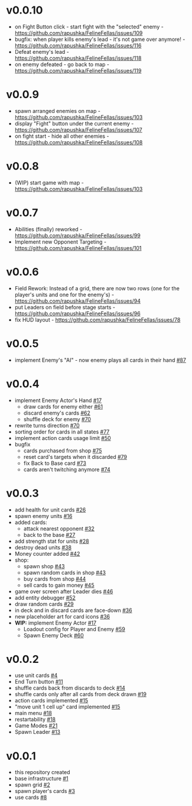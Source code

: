 # v0.0.10
- on Fight Button click - start fight with the "selected" enemy - https://github.com/rapushka/FelineFellas/issues/109
- bugfix: when player kills enemy's lead - it's not game over anymore! - https://github.com/rapushka/FelineFellas/issues/116
- Defeat enemy's lead - https://github.com/rapushka/FelineFellas/issues/118
- on enemy defeated - go back to map - https://github.com/rapushka/FelineFellas/issues/119

# v0.0.9
- spawn arranged enemies on map - https://github.com/rapushka/FelineFellas/issues/103
- display "Fight" button under the current enemy - https://github.com/rapushka/FelineFellas/issues/107
- on fight start - hide all other enemies - https://github.com/rapushka/FelineFellas/issues/108

# v0.0.8
- (WIP) start game with map - https://github.com/rapushka/FelineFellas/issues/103

# v0.0.7
- Abilities (finally) reworked - https://github.com/rapushka/FelineFellas/issues/99
- Implement new Opponent Targeting - https://github.com/rapushka/FelineFellas/issues/101

# v0.0.6
- Field Rework: Instead of a grid, there are now two rows (one for the player's units and one for the enemy's) - https://github.com/rapushka/FelineFellas/issues/94
- put Leaders on field before stage starts - https://github.com/rapushka/FelineFellas/issues/96
- fix HUD layout - https://github.com/rapushka/FelineFellas/issues/78

# v0.0.5
- implement Enemy's "AI" - now enemy plays all cards in their hand [#87](https://github.com/rapushka/FelineFellas/issues/87)

# v0.0.4
- implement Enemy Actor's Hand [#17](https://github.com/rapushka/FelineFellas/issues/17)
  - draw cards for enemy either [#61](https://github.com/rapushka/FelineFellas/issues/61)
  - discard enemy's cards [#62](https://github.com/rapushka/FelineFellas/issues/62)
  - shuffle deck for enemy [#70](https://github.com/rapushka/FelineFellas/issues/70)
- rewrite turns direction [#70](https://github.com/rapushka/FelineFellas/issues/70)
- sorting order for cards in all states [#77](https://github.com/rapushka/FelineFellas/issues/77)
- implement action cards usage limit [#50](https://github.com/rapushka/FelineFellas/issues/50)
- bugfix
  - cards purchased from shop [#75](https://github.com/rapushka/FelineFellas/issues/75)
  - reset card's targets when it discarded [#79](https://github.com/rapushka/FelineFellas/issues/79)
  - fix Back to Base card [#73](https://github.com/rapushka/FelineFellas/issues/73)
  - cards aren't twitching anymore [#74](https://github.com/rapushka/FelineFellas/issues/74)

# v0.0.3
- add health for unit cards [#26](https://github.com/rapushka/FelineFellas/issues/26)
- spawn enemy units [#16](https://github.com/rapushka/FelineFellas/issues/16)
- added cards:
  - attack nearest opponent [#32](https://github.com/rapushka/FelineFellas/issues/32)
  - back to the base [#27](https://github.com/rapushka/FelineFellas/issues/27)
- add strength stat for units [#28](https://github.com/rapushka/FelineFellas/issues/28)
- destroy dead units [#38](https://github.com/rapushka/FelineFellas/issues/38)
- Money counter added [#42](https://github.com/rapushka/FelineFellas/issues/42)
- shop:
  - spawn shop [#43](https://github.com/rapushka/FelineFellas/issues/43)
  - spawn random cards in shop [#43](https://github.com/rapushka/FelineFellas/issues/43)
  - buy cards from shop [#44](https://github.com/rapushka/FelineFellas/issues/44)
  - sell cards to gain money [#45](https://github.com/rapushka/FelineFellas/issues/45)
- game over screen after Leader dies [#46](https://github.com/rapushka/FelineFellas/issues/46)
- add entity debugger [#52](https://github.com/rapushka/FelineFellas/issues/52)
- draw random cards [#29](https://github.com/rapushka/FelineFellas/issues/29)
- in deck and in discard cards are face-down [#36](https://github.com/rapushka/FelineFellas/issues/36)
- new placeholder art for card icons [#36](https://github.com/rapushka/FelineFellas/issues/36)
- **WIP:** implement Enemy Actor [#17](https://github.com/rapushka/FelineFellas/issues/17)
  - Loadout config for Player and Enemy [#59](https://github.com/rapushka/FelineFellas/issues/59)
  - Spawn Enemy Deck [#60](https://github.com/rapushka/FelineFellas/issues/60)

# v0.0.2
- use unit cards [#4](https://github.com/rapushka/FelineFellas/pull/10)
- End Turn button [#11](https://github.com/rapushka/FelineFellas/pull/12)
- shuffle cards back from discards to deck [#14](https://github.com/rapushka/FelineFellas/pull/20)
- shuffle cards only after all cards from deck drawn [#19](https://github.com/rapushka/FelineFellas/issues/19)
- action cards implemented [#15](https://github.com/rapushka/FelineFellas/issues/15)
- "move unit 1 cell up" card implemented [#15](https://github.com/rapushka/FelineFellas/issues/15)
- main menu [#18](https://github.com/rapushka/FelineFellas/issues/18)
- restartability [#18](https://github.com/rapushka/FelineFellas/issues/18)
- Game Modes [#21](https://github.com/rapushka/FelineFellas/issues/21)
- Spawn Leader [#13](https://github.com/rapushka/FelineFellas/issues/13)

# v0.0.1
- this repository created
- base infrastructure [#1](https://github.com/rapushka/FelineFellas/pull/5)
- spawn grid [#2](https://github.com/rapushka/FelineFellas/issues/2)
- spawn player's cards [#3](https://github.com/rapushka/FelineFellas/pull/7)
- use cards [#8](https://github.com/rapushka/FelineFellas/issues/8)
